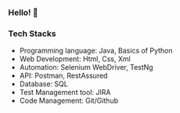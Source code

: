 ### Hello! 👋

### Tech Stacks
* Programming language: Java, Basics of Python
* Web Development: Html, Css, Xml
* Automation: Selenium WebDriver, TestNg 
* API: Postman, RestAssured
* Database: SQL
* Test Management tool: JIRA
* Code Management: Git/Github

<!--
**keerthimano08/keerthimano08** is a ✨ _special_ ✨ repository because its `README.md` (this file) appears on your GitHub profile.

Here are some ideas to get you started:

- 🔭 I’m currently working on ...
- 🌱 I’m currently learning ...
- 👯 I’m looking to collaborate on ...
- 🤔 I’m looking for help with ...
- 💬 Ask me about ...
- 📫 How to reach me: ...
- 😄 Pronouns: ...
- ⚡ Fun fact: ...
-->

